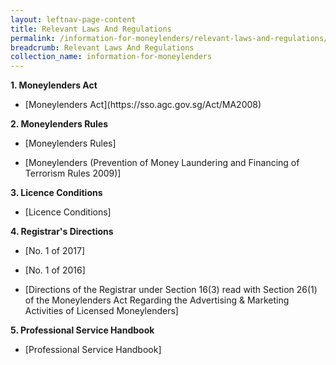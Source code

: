 ```yaml
---
layout: leftnav-page-content
title: Relevant Laws And Regulations
permalink: /information-for-moneylenders/relevant-laws-and-regulations/
breadcrumb: Relevant Laws And Regulations
collection_name: information-for-moneylenders
---
```


**1. Moneylenders Act**<br>
<ul><li>[Moneylenders Act](https://sso.agc.gov.sg/Act/MA2008)</li></ul>

**2. Moneylenders Rules**<br>
<ul><li>[Moneylenders Rules]</li></ul>
  
<ul><li>[Moneylenders (Prevention of Money Laundering and Financing of Terrorism Rules 2009)]</li></ul>


**3. Licence Conditions**<br>
<ul><li>[Licence Conditions]</li></ul>

**4. Registrar's Directions**<br>

<ul><li>[No. 1 of 2017]</li></ul>

<ul><li>[No. 1 of 2016]</li></ul>

<ul><li>[Directions of the Registrar under Section 16(3) read with Section 26(1) of the Moneylenders Act Regarding the Advertising & Marketing Activities of Licensed Moneylenders]</li></ul>

**5. Professional Service Handbook**<br>
<ul><li>[Professional Service Handbook]</li></ul>
